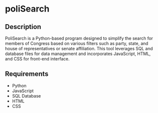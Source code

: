 # poliSearch

## Description

PoliSearch is a Python-based program designed to simplify the search for members of Congress based on various filters such as party, state, and house of representatives or senate affiliation. This tool leverages SQL and database files for data management and incorporates JavaScript, HTML, and CSS for front-end interface.

## Requirements

- Python
- JavaScript
- SQL Database
- HTML
- CSS
